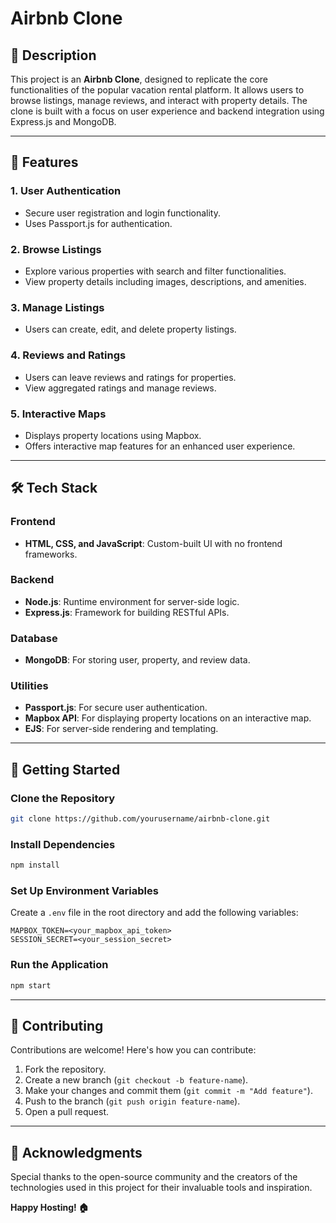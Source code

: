 # Airbnb Clone

## 📖 Description

This project is an **Airbnb Clone**, designed to replicate the core functionalities of the popular vacation rental platform. It allows users to browse listings, manage reviews, and interact with property details. The clone is built with a focus on user experience and backend integration using Express.js and MongoDB.

---

## 🔑 Features

### 1. **User Authentication**
- Secure user registration and login functionality.
- Uses Passport.js for authentication.

### 2. **Browse Listings**
- Explore various properties with search and filter functionalities.
- View property details including images, descriptions, and amenities.

### 3. **Manage Listings**
- Users can create, edit, and delete property listings.

### 4. **Reviews and Ratings**
- Users can leave reviews and ratings for properties.
- View aggregated ratings and manage reviews.

### 5. **Interactive Maps**
- Displays property locations using Mapbox.
- Offers interactive map features for an enhanced user experience.

---

## 🛠️ Tech Stack

### **Frontend**
- **HTML, CSS, and JavaScript**: Custom-built UI with no frontend frameworks.

### **Backend**
- **Node.js**: Runtime environment for server-side logic.
- **Express.js**: Framework for building RESTful APIs.

### **Database**
- **MongoDB**: For storing user, property, and review data.

### **Utilities**
- **Passport.js**: For secure user authentication.
- **Mapbox API**: For displaying property locations on an interactive map.
- **EJS**: For server-side rendering and templating.

---

## 🚀 Getting Started

### Clone the Repository
```bash
git clone https://github.com/yourusername/airbnb-clone.git
```

### Install Dependencies
```bash
npm install
```

### Set Up Environment Variables
Create a `.env` file in the root directory and add the following variables:
```
MAPBOX_TOKEN=<your_mapbox_api_token>
SESSION_SECRET=<your_session_secret>
```

### Run the Application
```bash
npm start
```

---

## 🌟 Contributing

Contributions are welcome! Here's how you can contribute:
1. Fork the repository.
2. Create a new branch (`git checkout -b feature-name`).
3. Make your changes and commit them (`git commit -m "Add feature"`).
4. Push to the branch (`git push origin feature-name`).
5. Open a pull request.

---

## 📢 Acknowledgments

Special thanks to the open-source community and the creators of the technologies used in this project for their invaluable tools and inspiration.

**Happy Hosting! 🏠**
